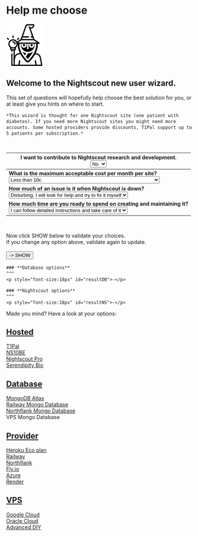 # Help me choose

<img src="./img/wizard.png" />

## Welcome to the Nightscout new user wizard.

This set of questions will hopefully help choose the best solution for you, or at least give you hints on where to start. 

```{hint}
*This wizard is thought for one Nightscout site (one patient with diabetes). If you need more Nightscout sites you might need more accounts. Some hosted providers provide discounts, T1Pal support up to 5 patients per subscription.*
```

</br>

| I want to contribute to Nightscout research and development.</br><select name="cont" id="CONT"><br/>  <option value="yes">Yes</option><br/>  <option value="no" selected="selected">No</option><br/></select> |
| ------------------------------------------------------------ |
| **What is the maximum acceptable cost per month  per site?**</br><select name="cost" id="COST"><br/>  <option value="free">It MUST be free even if it requires a lot of work</option><br/>  <option value="cent" selected="selected">Less than 10c</option><br/>  <option value="pay1">Less than 6$</option><br/>  <option value="pay2">Less than 10$</option><br/>  <option value="pay3">Less than 15$</option><br/></select> |
| **How much of an issue is it when Nightscout is down?**</br><select name="rely" id="RELY"><br/>  <option value="serious">Serious: I need someone to fix it ASAP</option><br/>  <option value="mild" selected="selected">Disturbing: I will look for help and try to fix it myself</option><br/></select> |
| **How much time are you ready to spend on creating and maintaining it?**</br><select name="simple" id="SIMPLE"><br/>  <option value="high">I've got good IT knowledge</option><br/>  <option value="medium" selected="selected">I can follow detailed instructions and take care of it</option><br/>  <option value="easy">I can follow simple instructions and take care of it</option><br/>  <option value="pay">I want someone else to do it for me</option><br/></select> |

<script>
function Validate()
{
	var dbAtla, dbAtlaP, dbRail, dbNort, dbVPS
	var nsHero, nsRail, nsNort, nsAzur, nsVPS, nsFly, nsRend, nsGoog, nsT1Pal, ns10be, nsPro, nsSerendipity
	var sDB, sNS
	sDB=""; sNS=""
	dbAtla=1; dbAtlaP=1; dbRail=1; dbNort=1; dbVPS=1;
	nsHero=1; nsRail=1; nsNort=1; nsAzur=1; nsVPS=1; nsFly=1; nsRend=1; nsGoog=1; nsT1Pal=1; ns10be=1; nsPro=1; nsSerendipity=1; 
	sel = document.getElementById("CONT");
	switch(sel.selectedIndex)
	{
	    case 0: dbAtla=0; dbAtlaP=0; dbRail=0; dbNort=0; dbVPS=0;
		nsHero=0; nsRail=0; nsNort=0; nsAzur=0; nsVPS=0; nsFly=0; nsRend=0; nsGoog=0; ns10be=0; nsPro=0; nsSerendipity=0; 
		break;
	}
	sel = document.getElementById("SIMPLE");
	switch(sel.selectedIndex)
	{
		case 0: dbAtla=1; dbAtlaP=1; dbRail=1; dbNort=1; dbVPS=1; nsHero=1; nsRail=1;
	    		nsNort=1; nsAzur=1; nsVPS=1; nsFly=1; nsRend=1; nsGoog=1; nsT1Pal=1; ns10be=1; nsPro=1; nsSerendipity=1; 
	    		sDB="[Reliability constrains removed for IT knowledgeable user]<br />";
	    		sNS="[Reliability constrains removed for IT knowledgeable user]<br />"
	    		break
		case 1: dbVPS=0; nsFly=0; nsVPS=0; break
		case 2: dbAtla=0; dbAtlaP=0; dbRail=0; dbNort=0; dbVPS=0; nsFly=0; nsRend=0; nsVPS=0; break
		case 3: dbAtla=0; dbAtlaP=0; dbRail=0; dbNort=0; dbVPS=0; nsGoog=0; nsHero=0; nsRail=0; nsNort=0;
				nsAzur=0; nsFly=0; nsRend=0; nsGoog=0; nsVPS=0; break
	}
	sel = document.getElementById("COST");
	switch(sel.selectedIndex)
	{
		case 0: dbNort=0; nsHero=0; dbAtlaP=0; dbRail=0; nsGoog=0; nsT1Pal=0; ns10be=0; nsPro=0; nsRail=0; nsSerendipity=0;  break
		case 1: dbNort=0; nsHero=0; dbAtlaP=0; dbRail=0; nsT1Pal=0; ns10be=0; nsPro=0; nsRail=0; nsSerendipity=0; break
		case 2: dbAtlaP=0; nsT1Pal=0; nsSerendipity=0; break
		case 3: nsT1Pal=0; nsSerendipity=0; break
		case 4: break
	}
	sel = document.getElementById("RELY");
	switch(sel.selectedIndex)
	{
		case 0: nsHero=0; dbAtla=0; dbRail=0; dbVPS=0; nsFly=0; nsRend=0; nsGoog=0; nsVPS=0; nsFly=0; break
		case 1: break
	}
	if(dbAtla) sDB=sDB+" - Free MongoDB Atlas (limited to 512MiB) <br />"
	if(dbAtlaP) sDB=sDB+" - M2 MongoDB Atlas (9$/month) <br />"
	if(dbRail) sDB=sDB+" - Railway Mongo database (10$/GiB/month)<br />"
	if(dbNort) sDB=sDB+" - Northflank Mongo database (0.3$/GiB/month) <br />"
	if(dbVPS) sDB=sDB+" - VPS Mongo database (Oracle, Google, ...) <br />"
	if(nsT1Pal|ns10be|nsPro|nsSerendipity) sDB=sDB+" - Database included in the hosted service <br />"
	if(nsGoog) sDB=sDB+" - Database included in Google Cloud <br />"
	if(sDB=="") sDB="Uh... not many choices there, try to change some options and retry."
	document.getElementById("resultDB").innerHTML = sDB;
	if(sDB!=" - Database included in the hosted service"&sDB!="Uh... not many choices there, try to change some options and retry.")
	{
		if(sDB!=" - Database included in Google Cloud <br />"&sDB!=" - Database included in the hosted service <br /> - Database included in Google Cloud <br />")
		{
			if(nsHero) sNS=sNS+" - Heroku Eco plan (5$/month) <br />"
			if(nsRail) sNS=sNS+" - Railway Hobby plan (5$/month)<br />"
			if(nsNort) sNS=sNS+" - Northflank Free Developer plan <br />"
			if(nsAzur) sNS=sNS+" - Azure Basic plan (using always free services) <br />"
			if(nsVPS) sNS=sNS+" - Oracle Cloud Free E2.1 micro tier <br />"
			if(nsFly) sNS=sNS+" - Fly.io Free Hobby plan <br />"
            if(nsRend) sNS=sNS+" - Render Free Instance <br />"
		}
		if(nsGoog) sNS=sNS+" - Google Cloud Free e2-micro tier <br />"
	}
	if(nsT1Pal) sNS=sNS+" - T1Pal Hosted Nightscout (11.99$/month) <br />"
	if(ns10be) sNS=sNS+" - NS10BE Hosted Nightscout (from €4.99/month) <br />"
	if(nsPro) sNS=sNS+" - Nightscout Pro Hosted service (3£/month) <br />"
	if(nsSerendipity) sNS=sNS+" - Serendipity Bio  Hosted service (12.99$/month) <br />"
	if(sNS=="") sNS="Uh... not many choices there, try to change some options and retry."
	document.getElementById("resultNS").innerHTML = sNS;
}
</script>




</br>

Now click SHOW below to validate your choices.  
If you change any option above, validate again to update. </br></br>
<button onclick="Validate()">-> SHOW</button>

```{card}
### **Database options**
^^^
<p style="font-size:18px" id="resultDB">-</p>
```

```{card}
### **Nightscout options**
^^^
<p style="font-size:18px" id="resultNS">-</p>
```

Made you mind? Have a look at your options:

## <u>Hosted</u>

[T1Pal](/index.md#t1pal)  
[NS10BE](/index.md#ns10be)  
[Nightscout Pro](/index.md#nightscout-pro)  
[Serendipity Bio](/index.md#serendipity-bio)

## <u>Database</u>

[MongoDB Atlas](/vendors/mongodb/atlas.md)  
[Railway Mongo Database](/vendors/railway/database.md)  
[Northflank Mongo Database](/vendors/northflank/database.md)  
VPS Mongo Database

## <u>Provider</u>

[Heroku Eco plan](/vendors/heroku/new_user.md)  
[Railway](/vendors/railway/new_user.md)  
[Northflank](/vendors/northflank/new_user.md)  
[Fly.io](/vendors/fly.io/new_user.md)  
[Azure](/vendors/azure/new_user.md)  
[Render](/vendors/render/new_user.md)

## <u>VPS</u>

[Google Cloud](https://navid200.github.io/xDrip/docs/Nightscout/GoogleCloud.html)  
[Oracle Cloud](https://www.dropbox.com/s/5twlqrndofqno0t/0-amber-oracle.pdf)  
[Advanced DIY](/nightscout/advanced)
